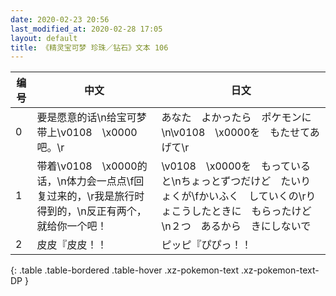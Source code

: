 ```yaml
---
date: 2020-02-23 20:56
last_modified_at: 2020-02-28 17:05
layout: default
title: 《精灵宝可梦 珍珠／钻石》文本 106
---
```

| 编号 | 中文 | 日文 |
| ---- | ---- | ---- |
| 0 | 要是愿意的话\n给宝可梦带上\v0108　\x0000吧。\r | あなた　よかったら　ポケモンに\n\v0108　\x0000を　もたせてあげて\r |
| 1 | 带着\v0108　\x0000的话，\n体力会一点点\f回复过来的，\r我是旅行时得到的，\n反正有两个，就给你一个吧！ | \v0108　\x0000を　もっていると\nちょっとずつだけど　たいりょくが\fかいふく　していくの\rりょこうしたときに　もらったけど\n２つ　あるから　きにしないで |
| 2 | 皮皮『皮皮！！ | ピッピ『ぴぴっ！！ |
{: .table .table-bordered .table-hover .xz-pokemon-text .xz-pokemon-text-DP }